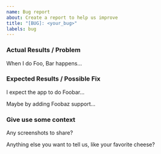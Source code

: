 ```yaml
---
name: Bug report
about: Create a report to help us improve
title: "[BUG]: <your_bug>"
labels: bug
---
```


<!-- Before submitting an issue, please read https://github.com/simplifylabs/remark/blob/main/CONTRIBUTING.md -->

### Actual Results / Problem

When I do Foo, Bar happens...

### Expected Results / Possible Fix

I expect the app to do Foobar...

Maybe by adding Foobaz support...

### Give use some context

<!-- the more context you provide, the better, thank you -->

Any screenshots to share?

Anything else you want to tell us, like your favorite cheese?
